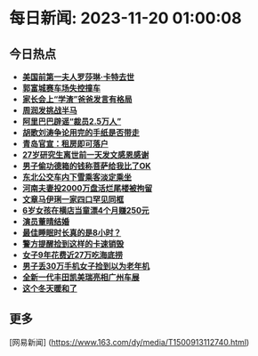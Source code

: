 
# 每日新闻: 2023-11-20 01:00:08
## 今日热点

- **[美国前第一夫人罗莎琳·卡特去世](https://www.163.com/search?keyword=%E7%BE%8E%E5%9B%BD%E5%89%8D%E7%AC%AC%E4%B8%80%E5%A4%AB%E4%BA%BA%E7%BD%97%E8%8E%8E%E7%90%B3%C2%B7%E5%8D%A1%E7%89%B9%E5%8E%BB%E4%B8%96)**
- **[郭富城赛车场失控撞车](https://www.163.com/search?keyword=%E9%83%AD%E5%AF%8C%E5%9F%8E%E8%B5%9B%E8%BD%A6%E5%9C%BA%E5%A4%B1%E6%8E%A7%E6%92%9E%E8%BD%A6)**
- **[家长会上“学渣”爸爸发言有格局](https://www.163.com/search?keyword=%E5%AE%B6%E9%95%BF%E4%BC%9A%E4%B8%8A%E2%80%9C%E5%AD%A6%E6%B8%A3%E2%80%9D%E7%88%B8%E7%88%B8%E5%8F%91%E8%A8%80%E6%9C%89%E6%A0%BC%E5%B1%80)**
- **[周润发挑战半马](https://www.163.com/search?keyword=%E5%91%A8%E6%B6%A6%E5%8F%91%E6%8C%91%E6%88%98%E5%8D%8A%E9%A9%AC)**
- **[阿里巴巴辟谣“裁员2.5万人”](https://www.163.com/search?keyword=%E9%98%BF%E9%87%8C%E5%B7%B4%E5%B7%B4%E8%BE%9F%E8%B0%A3%E2%80%9C%E8%A3%81%E5%91%982.5%E4%B8%87%E4%BA%BA%E2%80%9D)**
- **[胡歌刘涛争论用完的手纸是否带走](https://www.163.com/search?keyword=%E8%83%A1%E6%AD%8C%E5%88%98%E6%B6%9B%E4%BA%89%E8%AE%BA%E7%94%A8%E5%AE%8C%E7%9A%84%E6%89%8B%E7%BA%B8%E6%98%AF%E5%90%A6%E5%B8%A6%E8%B5%B0)**
- **[青岛官宣：租房即可落户](https://www.163.com/search?keyword=%E9%9D%92%E5%B2%9B%E5%AE%98%E5%AE%A3%EF%BC%9A%E7%A7%9F%E6%88%BF%E5%8D%B3%E5%8F%AF%E8%90%BD%E6%88%B7)**
- **[27岁研究生离世前一天发文感恩感谢](https://www.163.com/search?keyword=27%E5%B2%81%E7%A0%94%E7%A9%B6%E7%94%9F%E7%A6%BB%E4%B8%96%E5%89%8D%E4%B8%80%E5%A4%A9%E5%8F%91%E6%96%87%E6%84%9F%E6%81%A9%E6%84%9F%E8%B0%A2)**
- **[男子偷功德箱的钱称菩萨给我比了OK](https://www.163.com/search?keyword=%E7%94%B7%E5%AD%90%E5%81%B7%E5%8A%9F%E5%BE%B7%E7%AE%B1%E7%9A%84%E9%92%B1%E7%A7%B0%E8%8F%A9%E8%90%A8%E7%BB%99%E6%88%91%E6%AF%94%E4%BA%86OK)**
- **[东北公交车内下雪乘客淡定乘坐](https://www.163.com/search?keyword=%E4%B8%9C%E5%8C%97%E5%85%AC%E4%BA%A4%E8%BD%A6%E5%86%85%E4%B8%8B%E9%9B%AA%E4%B9%98%E5%AE%A2%E6%B7%A1%E5%AE%9A%E4%B9%98%E5%9D%90)**
- **[河南夫妻投2000万盘活烂尾楼被拘留](https://www.163.com/search?keyword=%E6%B2%B3%E5%8D%97%E5%A4%AB%E5%A6%BB%E6%8A%952000%E4%B8%87%E7%9B%98%E6%B4%BB%E7%83%82%E5%B0%BE%E6%A5%BC%E8%A2%AB%E6%8B%98%E7%95%99)**
- **[文章马伊琍一家四口罕见同框](https://www.163.com/search?keyword=%E6%96%87%E7%AB%A0%E9%A9%AC%E4%BC%8A%E7%90%8D%E4%B8%80%E5%AE%B6%E5%9B%9B%E5%8F%A3%E7%BD%95%E8%A7%81%E5%90%8C%E6%A1%86)**
- **[6岁女孩在横店当童漂4个月赚250元](https://www.163.com/search?keyword=6%E5%B2%81%E5%A5%B3%E5%AD%A9%E5%9C%A8%E6%A8%AA%E5%BA%97%E5%BD%93%E7%AB%A5%E6%BC%824%E4%B8%AA%E6%9C%88%E8%B5%9A250%E5%85%83)**
- **[演员董晴结婚](https://www.163.com/search?keyword=%E6%BC%94%E5%91%98%E8%91%A3%E6%99%B4%E7%BB%93%E5%A9%9A)**
- **[最佳睡眠时长真的是8小时？](https://www.163.com/search?keyword=%E6%9C%80%E4%BD%B3%E7%9D%A1%E7%9C%A0%E6%97%B6%E9%95%BF%E7%9C%9F%E7%9A%84%E6%98%AF8%E5%B0%8F%E6%97%B6%EF%BC%9F)**
- **[警方提醒捡到这样的卡速销毁](https://www.163.com/search?keyword=%E8%AD%A6%E6%96%B9%E6%8F%90%E9%86%92%E6%8D%A1%E5%88%B0%E8%BF%99%E6%A0%B7%E7%9A%84%E5%8D%A1%E9%80%9F%E9%94%80%E6%AF%81)**
- **[女子9年花费近27万吃海底捞](https://www.163.com/search?keyword=%E5%A5%B3%E5%AD%909%E5%B9%B4%E8%8A%B1%E8%B4%B9%E8%BF%9127%E4%B8%87%E5%90%83%E6%B5%B7%E5%BA%95%E6%8D%9E)**
- **[男子丢30万手机女子捡到以为老年机](https://www.163.com/search?keyword=%E7%94%B7%E5%AD%90%E4%B8%A230%E4%B8%87%E6%89%8B%E6%9C%BA%E5%A5%B3%E5%AD%90%E6%8D%A1%E5%88%B0%E4%BB%A5%E4%B8%BA%E8%80%81%E5%B9%B4%E6%9C%BA)**
- **[全新一代丰田凯美瑞亮相广州车展](https://www.163.com/search?keyword=%E5%85%A8%E6%96%B0%E4%B8%80%E4%BB%A3%E4%B8%B0%E7%94%B0%E5%87%AF%E7%BE%8E%E7%91%9E%E4%BA%AE%E7%9B%B8%E5%B9%BF%E5%B7%9E%E8%BD%A6%E5%B1%95)**
- **[这个冬天暖和了](https://www.163.com/search?keyword=%E8%BF%99%E4%B8%AA%E5%86%AC%E5%A4%A9%E6%9A%96%E5%92%8C%E4%BA%86)**

## 更多
[网易新闻] (https://www.163.com/dy/media/T1500913112740.html)
